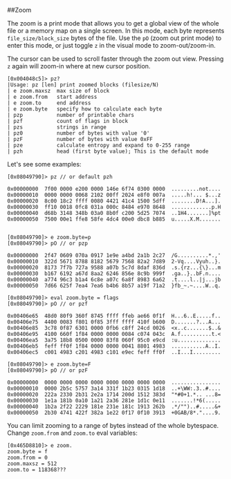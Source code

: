 ##Zoom

The zoom is a print mode that allows you to get a global view of the whole file or a memory map on a single screen. In this mode, each byte represents `file_size/block_size` bytes of the file. Use the `pO` (zoom out print mode) to enter this mode, or just toggle `z` in the visual mode to zoom-out/zoom-in.

The cursor can be used to scroll faster through the zoom out view. Pressing `z` again will zoom-in where at new cursor position.

    [0x004048c5]> pz?
    |Usage: pz [len] print zoomed blocks (filesize/N)
    | e zoom.maxsz  max size of block
    | e zoom.from   start address
    | e zoom.to     end address
    | e zoom.byte   specify how to calculate each byte
    | pzp           number of printable chars
    | pzf           count of flags in block
    | pzs           strings in range
    | pz0           number of bytes with value '0'
    | pzF           number of bytes with value 0xFF
    | pze           calculate entropy and expand to 0-255 range
    | pzh           head (first byte value); This is the default mode

Let's see some examples:

    [0x08049790]> pz // or default pzh

    0x00000000  7f00 0000 e200 0000 146e 6f74 0300 0000  .........not....
    0x00000010  0000 0000 0068 2102 00ff 2024 e8f0 007a  .....h!... $...z
    0x00000020  8c00 18c2 ffff 0080 4421 41c4 1500 5dff  ........D!A...].
    0x00000030  ff10 0018 0fc8 031a 000c 8484 e970 8648  .............p.H
    0x00000040  d68b 3148 348b 03a0 8b0f c200 5d25 7074  ..1H4.......]%pt
    0x00000050  7500 00e1 ffe8 58fe 4dc4 00e0 dbc8 b885  u.....X.M.......
 

    [0x08049790]> e zoom.byte=p
    [0x08049790]> pO // or pzp

    0x00000000  2f47 0609 070a 0917 1e9e a4bd 2a1b 2c27  /G..........*.,'
    0x00000010  322d 5671 8788 8182 5679 7568 82a2 7d89  2-Vq....Vyuh..}.
    0x00000020  8173 7f7b 727a 9588 a07b 5c7d 8daf 836d  .s.{rz...{\}...m
    0x00000030  b167 6192 a67d 8aa2 6246 856e 8c9b 999f  .ga..}..bF.n....
    0x00000040  a774 96c3 b1a4 6c8e a07c 6a8f 8983 6a62  .t....l..|j...jb
    0x00000050  7d66 625f 7ea4 7ea6 b4b6 8b57 a19f 71a2  }fb_~.~....W..q.

    [0x08049790]> eval zoom.byte = flags 
    [0x08049790]> pO // or pzf

    0x00406e65  48d0 80f9 360f 8745 ffff ffeb ae66 0f1f  H...6..E.....f..
    0x00406e75  4400 0083 f801 0f85 3fff ffff 410f b600  D.......?...A...
    0x00406e85  3c78 0f87 6301 0000 0fb6 c8ff 24cd 0026  <x..c.......$..&
    0x00406e95  4100 660f 1f84 0000 0000 0084 c074 043c  A.f..........t.<
    0x00406ea5  3a75 18b8 0500 0000 83f8 060f 95c0 e9cd  :u..............
    0x00406eb5  feff ff0f 1f84 0000 0000 0041 8801 4983  ...........A..I.
    0x00406ec5  c001 4983 c201 4983 c101 e9ec feff ff0f  ..I...I.........

    [0x08049790]> e zoom.byte=F
    [0x08049790]> pO // or pzF

    0x00000000  0000 0000 0000 0000 0000 0000 0000 0000  ................
    0x00000010  0000 2b5c 5757 3a14 331f 1b23 0315 1d18  ..+\WW:.3..#....
    0x00000020  222a 2330 2b31 2e2a 1714 200d 1512 383d  "*#0+1.*.. ...8=
    0x00000030  1e1a 181b 0a10 1a21 2a36 281e 1d1c 0e11  .......!*6(.....
    0x00000040  1b2a 2f22 2229 181e 231e 181c 1913 262b  .*/"")..#.....&+
    0x00000050  2b30 4741 422f 382a 1e22 0f17 0f10 3913  +0GAB/8*."....9.


You can limit zooming to a range of bytes instead of the whole bytespace. Change `zoom.from` and `zoom.to` eval variables:

    [0x465D8810]> e zoom.
    zoom.byte = f
    zoom.from = 0
    zoom.maxsz = 512
    zoom.to = 118368???

